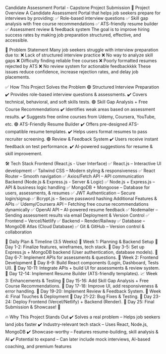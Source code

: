 Candidate Assessment Portal - Capstone Project Submission
🚀 Project Overview
A Candidate Assessment Portal that helps job seekers prepare for interviews by providing:
✅ Role-based interview questions
✅ Skill gap analysis with free course recommendations
✅ ATS-friendly resume builder
✅ Assessment review & feedback system
The goal is to improve hiring success rates by making job preparation structured, effective, and accessible.

🔴 Problem Statement
Many job seekers struggle with interview preparation due to:
❌ Lack of structured interview practice
❌ No way to analyze skill gaps
❌ Difficulty finding reliable free courses
❌ Poorly formatted resumes rejected by ATS
❌ No review system for actionable feedbackkkk
These issues reduce confidence, increase rejection rates, and delay job placements.

✅ How This Project Solves the Problem
🟢 Structured Interview Preparation
✔️ Provides role-based interview questions & assessments.
✔️ Covers technical, behavioral, and soft skills tests.
🟢 Skill Gap Analysis + Free Course Recommendations
✔️ Identifies weak areas based on assessment results.
✔️ Suggests free online courses from Udemy, Coursera, YouTube, etc.
🟢 ATS-Friendly Resume Builder
✔️ Offers pre-designed ATS-compatible resume templates.
✔️ Helps users format resumes to pass recruiter screening.
🟢 Review & Feedback System
✔️ Users receive instant feedback on test performance.
✔️ AI-powered suggestions for resume & skill improvement.

🛠 Tech Stack
Frontend (React.js - User Interface)
✅ React.js – Interactive UI development
✅ Tailwind CSS – Modern styling & responsiveness
✅ React Router – Smooth navigation
✅ Axios/Fetch API – API communication
Backend (Node.js & Express.js - Server & Logic)
✅ Node.js + Express.js – API & business logic handling
✅ MongoDB + Mongoose – Database for users, assessments, & resumes
✅ JWT Authentication – Secure login/signup
✅ Bcrypt.js – Secure password hashing
Additional Features & APIs
✅ Udemy/Coursera API – Fetching free course recommendations dynamically
✅ OpenAI API  – AI-powered resume feedback
✅ Nodemailer – Sending assessment results via email
Deployment & Version Control
✅ Frontend – Vercel/Netlify
✅ Backend – Render/Railway
✅ Database – MongoDB Atlas (Cloud Database)
✅ Git & GitHub – Version control & collaboration

📅 Daily Plan & Timeline (3.5 Weeks)
🚀 Week 1: Planning & Backend Setup
🔹 Day 1-2: Finalize features, wireframes, tech stack.
🔹 Day 3-5: Set up Express.js + MongoDB backend (User authentication, database models).
🔹 Day 6-7: Implement APIs for assessments & questions.
🎨 Week 2: Frontend Development
🔹 Day 8-9: Build React components (Login, Dashboard, Tests UI).
🔹 Day 10-11: Integrate APIs + build UI for assessments & review system.
🔹 Day 12-14: Implement Resume Builder (ATS-friendly templates).
📈 Week 3: Enhancements & Testing
🔹 Day 15-16: Add Skill Gap Analysis + Free Course Recommendations.
🔹 Day 17-18: Improve UI, add responsiveness & error handling.
🔹 Day 19-20: Implement Review & Feedback System.
🚀 Week 4: Final Touches & Deployment
🔹 Day 21-22: Bug Fixes & Testing.
🔹 Day 23-24: Deploy Frontend (Vercel/Netlify) + Backend (Render).
🔹 Day 25: Final Submission & Showcase! 🎉

🔥 Why This Project Stands Out
✔️ Solves a real problem – Helps job seekers land jobs faster
✔️ Industry-relevant tech stack – Uses React, Node.js, MongoDB
✔️ Showcase-worthy – Features resume-building, skill analysis & AI ✔️ Potential to expand – Can later include mock interviews, AI-based coaching, and premium features
